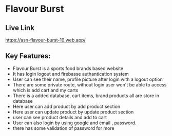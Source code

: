 

# Flavour Burst


## Live Link

https://asn-flavour-burst-10.web.app/


## Key Features:

- Flavour Burst is a sports food brands based website
- It has login logout and firebasse authantication system
- User can see their name, profile picture after login with a logout option
- There are some private route, without login user won't be able to access which is add cart and my carts 
- There is a added database, cart items, brand products all are store in database
- Here user can add product by add product section
- Here user can update product by update product section
- user can see product details and add to cart
- User can also login by using google and email , password.
- there has some validation of password for more
